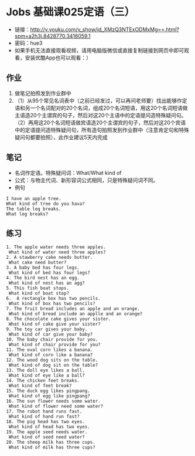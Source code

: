 # Jobs 基础课025定语（三）
- 链接：http://v.youku.com/v_show/id_XMzQ3NTExODMxMg==.html?spm=a2h3j.8428770.3416059.1
- 密码：hue3
- 如果手机无法直接观看视频，请用电脑版微信或直接复制链接到网页中即可观看，安装优酷App也可以观看：）
## 作业
1. 做笔记拍照发到作业群中
2. （1）从95个常见名词表中（之前已经发过，可以再问老师要）找出能够作定语和另一个名词配对的20个名词，组成20个名词短语，用这20个名词短语做主语造20个主谓宾的句子，然后对这20个主语中的定语提问造特殊疑问句。
（2）再用这20个名词短语做宾语造20个主谓宾的句子，然后对这20个宾语中的定语提问造特殊疑问句，所有造句拍照发到作业群中（注意肯定句和特殊疑问句都要拍照），此作业建议5天内完成

## 笔记
- 名词作定语。特殊疑问词：What/What kind of
- 公式：与物主代词、新形容词公式相同，只是特殊疑问词不同。
- 例句
```
I have an apple tree.
What kind of tree do you hava?
The table leg breaks.
What leg breaks?
```
## 练习
```
1. The apple water needs three apples.
 What kind of water need three apples?
2. A stawberry cake needs butter.
 What cake need butter?
3. A baby bed has four legs.
 What kind of bed has four legs?
4. The bird nest has an egg.
 What kind of nest has an agg?
5. This fish boat stops.
 What kind of boat stop?
6.  A rectangle box has two pencils.
 What kind of box has two pencils?
7. The fruit bread includes an apple and an orange.
 What kind of bread include an applle and an orange?
8. The chocolate cake gives your sister.
 What kind of cake give your sister?
9. The toy car gives your baby.
 What kind of car give your baby?
10. The baby chair provide for you.
 What kind of chair provide for you?
11. The oval corn likes a banana.
 What kind of corn like a banana?
12. The wood dog sits on the table.
 What kind of dog sit on the table?
13. The doll eye likes a ball.
 What kind of eye like a ball?
14. The chicken feet breaks.
 What kind of feet break?
15. The duck egg likes pingpang.
 What kind of egg like pingpang?
16. The sun flower needs some water.
 What kind of flower need some water?
17. The robot hand runs fast.
 What kind of hand run fast?
18. The pig head has two eyes.
 What kind of head has two eyes.
19. The apple seed needs water.
 What kind of seed need water?
20. The sheep milk has three cups.
 What kind of milk has three cups?
```